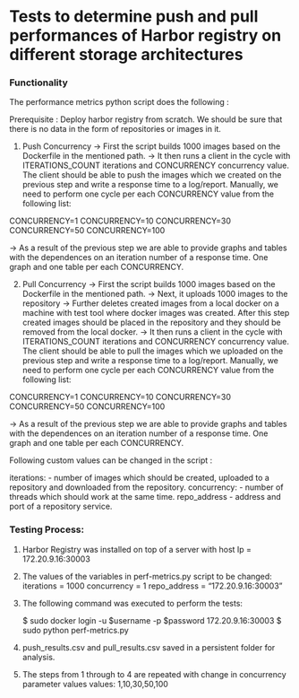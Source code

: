 # Tests to determine push and pull performances of Harbor registry on different storage architectures


### Functionality 

The performance metrics python script does the following : 

Prerequisite : Deploy harbor registry from scratch. We should be sure that there is no data in the form of repositories or images in it.

1) Push Concurrency 
-> First the script builds 1000 images based on the Dockerfile in the mentioned path.
-> It then runs a client in the cycle with ITERATIONS_COUNT iterations and CONCURRENCY concurrency value. 
The client should be able to push the images which we created on the previous step and write a response time to a log/report. 
Manually, we need to perform one cycle per each CONCURRENCY value from the following list:

CONCURRENCY=1
CONCURRENCY=10
CONCURRENCY=30
CONCURRENCY=50
CONCURRENCY=100

-> As a result of the previous step we are able to provide graphs and tables with the dependences on an iteration number of a response time. 
One graph and one table per each CONCURRENCY.

2) Pull Concurrency 
-> First the script builds 1000 images based on the Dockerfile in the mentioned path.
-> Next, it uploads 1000 images to the repository
-> Further deletes created images from a local docker on a machine with test tool where docker images was created. 
After this step created images should be placed in the repository and they should be removed from the local docker.
-> It then runs a client in the cycle with ITERATIONS_COUNT iterations and CONCURRENCY concurrency value. 
The client should be able to pull the images which we uploaded on the previous step and write a response time to a log/report. 
Manually, we need to perform one cycle per each CONCURRENCY value from the following list:

CONCURRENCY=1
CONCURRENCY=10
CONCURRENCY=30
CONCURRENCY=50
CONCURRENCY=100

-> As a result of the previous step we are able to provide graphs and tables with the dependences on an iteration number of a response time. 
One graph and one table per each CONCURRENCY.

Following custom values can be changed in the script :

iterations: - number of images which should be created, uploaded to a repository and downloaded from the repository.
concurrency: - number of threads which should work at the same time.
repo_address - address and port of a repository service.

### Testing Process: 

1. Harbor Registry was installed on top of a server with host Ip = 172.20.9.16:30003
2. The values of the variables in perf-metrics.py script to be changed: iterations = 1000 concurrency = 1 repo_address = “172.20.9.16:30003”
3. The following command was executed to perform the tests: 
    
    $ sudo docker login -u $username -p $password 172.20.9.16:30003
    $ sudo python perf-metrics.py
 
4. push_results.csv and pull_results.csv saved in a persistent folder for analysis.
5. The steps from 1 through to 4 are repeated with change in concurrency parameter values 
   values: 1,10,30,50,100
   
